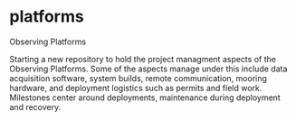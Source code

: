 platforms
=========

Observing Platforms

Starting a new repository to hold the project managment aspects of the Observing Platforms.  Some of the aspects manage
under this include data acquisition software, system builds, remote communication, mooring hardware, 
and deployment logistics such as permits and field work.  Milestones 
center around deployments, maintenance during deployment and recovery. 
